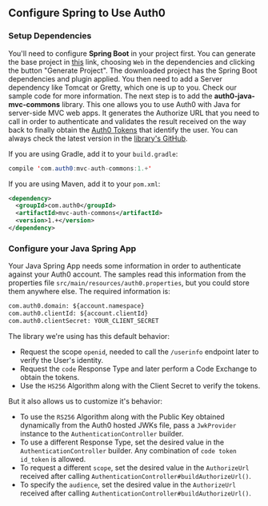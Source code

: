 ## Configure Spring to Use Auth0 

### Setup Dependencies

You'll need to configure **Spring Boot** in your project first. You can generate the base project in [this](https://start.spring.io/) link, choosing `Web` in the dependencies and clicking the button "Generate Project". The downloaded project has the Spring Boot dependencies and plugin applied. You then need to add a Server dependency like Tomcat or Gretty, which one is up to you. Check our sample code for more information.
The next step is to add the **auth0-java-mvc-commons** library. This one allows you to use Auth0 with Java for server-side MVC web apps. It generates the Authorize URL that you need to call in order to authenticate and validates the result received on the way back to finally obtain the [Auth0 Tokens](/tokens) that identify the user. You can always check the latest version in the [library's GitHub](https://github.com/auth0/auth0-java-mvc-common).

If you are using Gradle, add it to your `build.gradle`:

```java
compile 'com.auth0:mvc-auth-commons:1.+'
```

If you are using Maven, add it to your `pom.xml`:

```xml
<dependency>
  <groupId>com.auth0</groupId>
  <artifactId>mvc-auth-commons</artifactId>
  <version>1.+</version>
</dependency>
```

### Configure your Java Spring App

Your Java Spring App needs some information in order to authenticate against your Auth0 account. The samples read this information from the properties file `src/main/resources/auth0.properties`, but you could store them anywhere else. The required information is:

```xml
com.auth0.domain: ${account.namespace}
com.auth0.clientId: ${account.clientId}
com.auth0.clientSecret: YOUR_CLIENT_SECRET
```

The library we're using has this default behavior:
- Request the scope `openid`, needed to call the `/userinfo` endpoint later to verify the User's identity.
- Request the `code` Response Type and later perform a Code Exchange to obtain the tokens.
- Use the `HS256` Algorithm along with the Client Secret to verify the tokens.

But it also allows us to customize it's behavior:
* To use the `RS256` Algorithm along with the Public Key obtained dynamically from the Auth0 hosted JWKs file, pass a `JwkProvider` instance to the `AuthenticationController` builder.
* To use a different Response Type, set the desired value in the `AuthenticationController` builder. Any combination of `code token id_token` is allowed.
* To request a different `scope`, set the desired value in the `AuthorizeUrl` received after calling `AuthenticationController#buildAuthorizeUrl()`.
* To specify the `audience`, set the desired value in the `AuthorizeUrl` received after calling `AuthenticationController#buildAuthorizeUrl()`.
